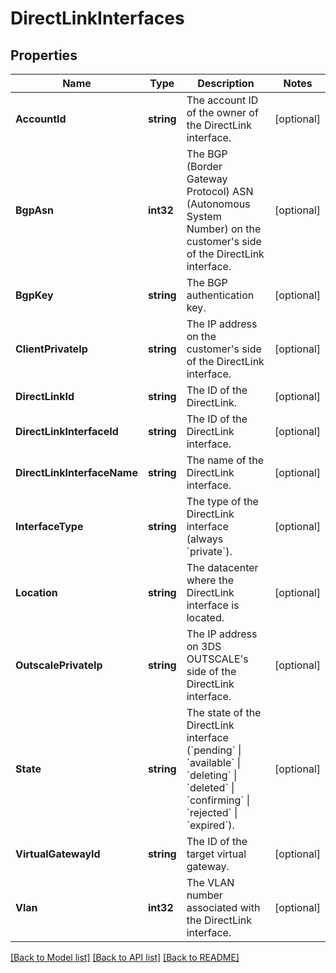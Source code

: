 # DirectLinkInterfaces

## Properties

Name | Type | Description | Notes
------------ | ------------- | ------------- | -------------
**AccountId** | **string** | The account ID of the owner of the DirectLink interface. | [optional] 
**BgpAsn** | **int32** | The BGP (Border Gateway Protocol) ASN (Autonomous System Number) on the customer&#39;s side of the DirectLink interface. | [optional] 
**BgpKey** | **string** | The BGP authentication key. | [optional] 
**ClientPrivateIp** | **string** | The IP address on the customer&#39;s side of the DirectLink interface. | [optional] 
**DirectLinkId** | **string** | The ID of the DirectLink. | [optional] 
**DirectLinkInterfaceId** | **string** | The ID of the DirectLink interface. | [optional] 
**DirectLinkInterfaceName** | **string** | The name of the DirectLink interface. | [optional] 
**InterfaceType** | **string** | The type of the DirectLink interface (always &#x60;private&#x60;). | [optional] 
**Location** | **string** | The datacenter where the DirectLink interface is located. | [optional] 
**OutscalePrivateIp** | **string** | The IP address on 3DS OUTSCALE&#39;s side of the DirectLink interface. | [optional] 
**State** | **string** | The state of the DirectLink interface (&#x60;pending&#x60; \\| &#x60;available&#x60; \\| &#x60;deleting&#x60; \\| &#x60;deleted&#x60; \\| &#x60;confirming&#x60; \\| &#x60;rejected&#x60; \\| &#x60;expired&#x60;). | [optional] 
**VirtualGatewayId** | **string** | The ID of the target virtual gateway. | [optional] 
**Vlan** | **int32** | The VLAN number associated with the DirectLink interface. | [optional] 

[[Back to Model list]](../README.md#documentation-for-models) [[Back to API list]](../README.md#documentation-for-api-endpoints) [[Back to README]](../README.md)


